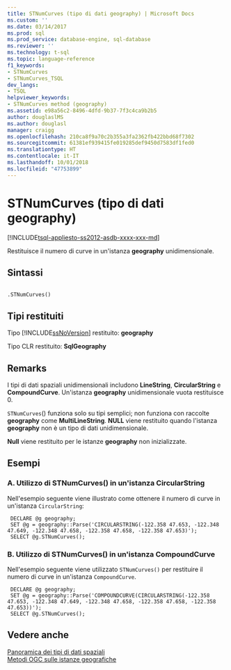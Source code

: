 ```yaml
---
title: STNumCurves (tipo di dati geography) | Microsoft Docs
ms.custom: ''
ms.date: 03/14/2017
ms.prod: sql
ms.prod_service: database-engine, sql-database
ms.reviewer: ''
ms.technology: t-sql
ms.topic: language-reference
f1_keywords:
- STNumCurves
- STNumCurves_TSQL
dev_langs:
- TSQL
helpviewer_keywords:
- STNumCurves method (geography)
ms.assetid: e98a56c2-8496-4dfd-9b37-7f3c4ca9b2b5
author: douglaslMS
ms.author: douglasl
manager: craigg
ms.openlocfilehash: 210ca8f9a70c2b355a3fa2362fb422bbd68f7302
ms.sourcegitcommit: 61381ef939415fe019285def9450d7583df1fed0
ms.translationtype: HT
ms.contentlocale: it-IT
ms.lasthandoff: 10/01/2018
ms.locfileid: "47753899"
---
```

# <a name="stnumcurves-geography-data-type"></a>STNumCurves (tipo di dati geography)
[!INCLUDE[tsql-appliesto-ss2012-asdb-xxxx-xxx-md](../../includes/tsql-appliesto-ss2012-asdb-xxxx-xxx-md.md)]

  Restituisce il numero di curve in un'istanza **geography** unidimensionale.  
  
## <a name="syntax"></a>Sintassi  
  
```  
  
.STNumCurves()  
```  
  
## <a name="return-types"></a>Tipi restituiti  
 Tipo [!INCLUDE[ssNoVersion](../../includes/ssnoversion-md.md)] restituito: **geography**  
  
 Tipo CLR restituito: **SqlGeography**  
  
## <a name="remarks"></a>Remarks  
 I tipi di dati spaziali unidimensionali includono **LineString**, **CircularString** e **CompoundCurve**. Un'istanza **geography** unidimensionale vuota restituisce 0.  
  
 `STNumCurves`() funziona solo su tipi semplici; non funziona con raccolte **geography** come **MultiLineString**. **NULL** viene restituito quando l'istanza **geography** non è un tipo di dati unidimensionale.  
  
 **Null** viene restituito per le istanze **geography** non inizializzate.  
  
## <a name="examples"></a>Esempi  
  
### <a name="a-using-stnumcurves-on-a-circularstring-instance"></a>A. Utilizzo di STNumCurves() in un'istanza CircularString  
 Nell'esempio seguente viene illustrato come ottenere il numero di curve in un'istanza `CircularString`:  
  
```
 DECLARE @g geography; 
 SET @g = geography::Parse('CIRCULARSTRING(-122.358 47.653, -122.348 47.649, -122.348 47.658, -122.358 47.658, -122.358 47.653)');  
 SELECT @g.STNumCurves();
 ```  
  
### <a name="b-using-stnumcurves-on-a-compoundcurve-instance"></a>B. Utilizzo di STNumCurves() in un'istanza CompoundCurve  
 Nell'esempio seguente viene utilizzato `STNumCurves()` per restituire il numero di curve in un'istanza `CompoundCurve`.  
  
```
 DECLARE @g geography;  
 SET @g = geography::Parse('COMPOUNDCURVE(CIRCULARSTRING(-122.358 47.653, -122.348 47.649, -122.348 47.658, -122.358 47.658, -122.358 47.653))');  
 SELECT @g.STNumCurves();
 ```  
  
## <a name="see-also"></a>Vedere anche  
 [Panoramica dei tipi di dati spaziali](../../relational-databases/spatial/spatial-data-types-overview.md)   
 [Metodi OGC sulle istanze geografiche](../../t-sql/spatial-geography/ogc-methods-on-geography-instances.md)  
  
  
